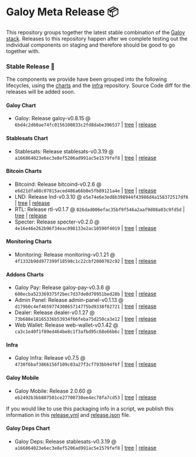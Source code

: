 # Galoy Meta Release 📦

This repository groups together the latest stable combination of the [Galoy stack](https://github.com/GaloyMoney/awesome-galoy#tech-components). 
Releases to this repository happen after we complete testing out the individual components on staging and therefore should be good to go together with.

### Stable Release 🎉

The components we provide have been grouped into the following lifecycles, using the [charts](https://github.com/GaloyMoney/charts) and the [infra](https://github.com/GaloyMoney/galoy-infra) repository. 
Source Code diff for the releases will be added soon.

#### Galoy Chart
- Galoy: Release galoy-v0.8.15 @ `6bd4c2d60ae74fc0156100833c2fd8dabe396537` | [tree](https://github.com/GaloyMoney/charts/tree/6bd4c2d60ae74fc0156100833c2fd8dabe396537/charts/galoy) | [release](https://github.com/GaloyMoney/charts/releases/tag/galoy-v0.8.15)

#### Stablesats Chart
- Stablesats: Release stablesats-v0.3.19 @ `a166864023e6ec3e8ef5206ad991ac5e1579fef8` | [tree](https://github.com/GaloyMoney/charts/tree/a166864023e6ec3e8ef5206ad991ac5e1579fef8/charts/stablesats) | [release](https://github.com/GaloyMoney/charts/releases/tag/stablesats-v0.3.19)

#### Bitcoin Charts
- Bitcoind: Release bitcoind-v0.2.6 @ `e6d21dfa08c07815aced486a66b0e5fb89121a4e` | [tree](https://github.com/GaloyMoney/charts/tree/e6d21dfa08c07815aced486a66b0e5fb89121a4e/charts/bitcoind) | [release](https://github.com/GaloyMoney/charts/releases/tag/bitcoind-v0.2.6)
- LND: Release lnd-v0.3.10 @ `e5e74e6e3ed8b398944f43986d4a158372517df6` | [tree](https://github.com/GaloyMoney/charts/tree/e5e74e6e3ed8b398944f43986d4a158372517df6/charts/lnd) | [release](https://github.com/GaloyMoney/charts/releases/tag/lnd-v0.3.10)
- RTL: Release rtl-v0.1.7 @ `026dad006efac35bf9f546a2aaf9d08a03c9fd5d` | [tree](https://github.com/GaloyMoney/charts/tree/026dad006efac35bf9f546a2aaf9d08a03c9fd5d/charts/rtl) | [release](https://github.com/GaloyMoney/charts/releases/tag/rtl-v0.1.7)
- Specter: Release specter-v0.2.0 @ `4e16e46e262b96f34eac098133e2ac10590f4019` | [tree](https://github.com/GaloyMoney/charts/tree/4e16e46e262b96f34eac098133e2ac10590f4019/charts/specter) | [release](https://github.com/GaloyMoney/charts/releases/tag/specter-v0.2.0)

#### Monitoring Charts
- Monitoring: Release monitoring-v0.1.21 @ `4f1332b9dd977399f18598c1c22cbf2000702c92` | [tree](https://github.com/GaloyMoney/charts/tree/4f1332b9dd977399f18598c1c22cbf2000702c92/charts/monitoring) | [release](https://github.com/GaloyMoney/charts/releases/tag/monitoring-v0.1.21)

#### Addons Charts
- Galoy Pay: Release galoy-pay-v0.3.6 @ `600ecba523369375f2bec7d37de0d70951bed28b` | [tree](https://github.com/GaloyMoney/charts/tree/600ecba523369375f2bec7d37de0d70951bed28b/charts/galoy-pay) | [release](https://github.com/GaloyMoney/charts/releases/tag/galoy-pay-v0.3.6)
- Admin Panel: Release admin-panel-v0.1.13 @ `d179b0c4ef465977430865714775bd9338f02721` | [tree](https://github.com/GaloyMoney/charts/tree/d179b0c4ef465977430865714775bd9338f02721/charts/admin-panel) | [release](https://github.com/GaloyMoney/charts/releases/tag/admin-panel-v0.1.13)
- Dealer: Release dealer-v0.1.27 @ `73b688e18165336b53934f66feba75d250ca3e12` | [tree](https://github.com/GaloyMoney/charts/tree/73b688e18165336b53934f66feba75d250ca3e12/charts/dealer) | [release](https://github.com/GaloyMoney/charts/releases/tag/dealer-v0.1.27)
- Web Wallet: Release web-wallet-v0.1.42 @ `ca3c1e40f1f89ed464be8c1f3afbd95c68e66b6c` | [tree](https://github.com/GaloyMoney/charts/tree/ca3c1e40f1f89ed464be8c1f3afbd95c68e66b6c/charts/web-wallet) | [release](https://github.com/GaloyMoney/charts/releases/tag/web-wallet-v0.1.42)

#### Infra

- Galoy Infra: Release v0.7.5 @ `4730f6baf3866156f109c03a27f3cf793bb94f6f` | [tree](https://github.com/GaloyMoney/galoy-infra/tree/4730f6baf3866156f109c03a27f3cf793bb94f6f) | [release](https://github.com/GaloyMoney/galoy-infra/releases/tag/v0.7.5)

#### Galoy Mobile

- Galoy Mobile: Release 2.0.60 @ `eb2492b3bb807501ce27700730ee4ec78fa7cd53` | [tree](https://github.com/GaloyMoney/galoy-mobile/tree/eb2492b3bb807501ce27700730ee4ec78fa7cd53) | [release](https://github.com/GaloyMoney/galoy-mobile/releases/tag/2.0.60)

If you would like to use this packaging info in a script, we publish this information in this [release.yml](./release.yml) and [release.json](./release.json) file.

#### Galoy Deps Chart
- Galoy Deps: Release stablesats-v0.3.19 @ `a166864023e6ec3e8ef5206ad991ac5e1579fef8` | [tree](https://github.com/GaloyMoney/charts/tree/a166864023e6ec3e8ef5206ad991ac5e1579fef8/charts/galoy-deps) | [release](https://github.com/GaloyMoney/charts/releases/tag/stablesats-v0.3.19)
